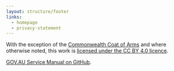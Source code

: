 ```yaml
---
layout: structure/footer
links:
  - homepage
  - privacy-statement
---
```


With the exception of the [Commonwealth Coat of Arms](https://www.dpmc.gov.au/government/commonwealth-coat-arms) and where otherwise noted, this work is
[licensed under the CC BY 4.0 licence](https://creativecommons.org/licenses/by/4.0/).

[GOV.AU Service Manual  on GitHub](https://github.com/govau/service-manual/).
